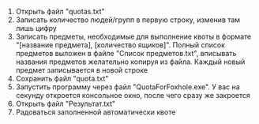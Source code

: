 1. Открыть файл "quotas.txt"
2. Записать количество людей/групп в первую строку, изменив там лишь цифру
3. Записать предметы, необходимые для выполнение квоты в формате "[название предмета], [количество ящиков]". Полный список предметов выложен в файле "Список предметов.txt", вписывать названия предметов желательно копируя из файла. Каждый новый предмет записывается в новой строке
4. Сохранить файл "quota.txt"
5. Запустить программу через файл "QuotaForFoxhole.exe". У вас на секунду откроется консольное окно, после чего сразу же закроется
6. Открыть файл "Результат.txt"
7. Радоваться заполненной автоматически квоте
